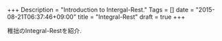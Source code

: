 +++
Description = "Introduction to Intergal-Rest."
Tags = []
date = "2015-08-21T06:37:46+09:00"
title = "Integral-Rest"
draft = true
+++

稚拙のIntegral-Restを紹介.

<!--more-->
